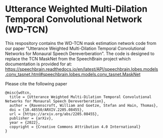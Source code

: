 # Utterance Weighted Multi-Dilation Temporal Convolutional Network (WD-TCN)

 This respository contains the WD-TCN mask estimation network code from our paper "Utterance Weighted Multi-Dilation Temporal Convolutional Networks for Monaural Speech Dereverberation". The code is designed to replace the TCN MaskNet from the SpeechBrain project which documentation is provided for at: https://speechbrain.readthedocs.io/en/latest/API/speechbrain.lobes.models.conv_tasnet.html#speechbrain.lobes.models.conv_tasnet.MaskNet

Please cite the following paper
```
@misc{wdtcn,
  title = {Utterance Weighted Multi-Dilation Temporal Convolutional Networks for Monaural Speech Dereverberation},
  author = {Ravenscroft, William and Goetze, Stefan and Hain, Thomas},
  doi = {10.48550/ARXIV.2205.08455},
  url = {https://arxiv.org/abs/2205.08455},
  publisher = {arXiv},
  year = {2022},
  copyright = {Creative Commons Attribution 4.0 International}
}
```
